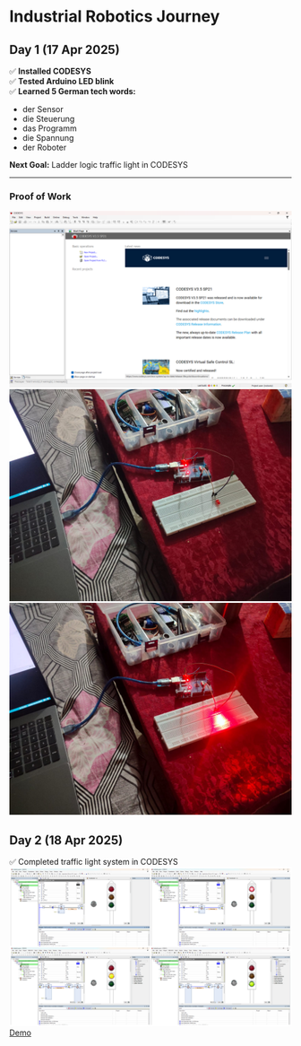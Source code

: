 # Industrial Robotics Journey  
## Day 1 (17 Apr 2025)  

✅ **Installed CODESYS**  
✅ **Tested Arduino LED blink**  
✅ **Learned 5 German tech words:**  
   - der Sensor  
   - die Steuerung  
   - das Programm  
   - die Spannung  
   - der Roboter  

**Next Goal:** Ladder logic traffic light in CODESYS  

---

### Proof of Work  
![CODESYS Installation](CODESYS-Installation.png)  
![Arduino LED OFF](Arduino-Blink-LED-OFF.jpg)  
![Arduino LED ON](Arduino-Blink-LED-ON.jpg) 

## Day 2 (18 Apr 2025)
✅ Completed traffic light system in CODESYS
![Logic](TrafficLight_Logic.png)
[Demo](TrafficLight_Demo.mp4)
